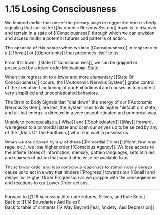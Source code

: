 # 1.15 Losing Consciousness 

We learned earlier that one of the primary ways to trigger the brain to body signaling that calms the [[Autonomic Nervous System]] down is to discover and remain in a state of [[Consciousness]] through which we can envision and access multiple potential futures and patterns of action. 

The opposite of this occurs when we lose [[Consciousness]] in response to a [[Threat]] or [[Opportunity]] that presences itself to us. 

From this lower [[State Of Consciousness]], we can be gripped or possessed by a lower order Motivational State. 

When this regression to a lower and more elementary [[State Of Consciousness]] occurs, the [[Autonomic Nervous System]] grabs control of the executive functioning of our Embodiment and causes us to manifest very simplified and unsophisticated behaviors. 

The Brain to Body Signals that "dial down" the energy of our [[Autonomic Nervous System]] are lost, the System rises to its higher "default on" state, and all that energy is directed in a very unsophisticated and primordial way. 

Unable to conceptualize a [[Wise]] and [[Sophisticated]] [[Way]] forward, we regress to a primordial state and open our selves up to be seized by any of the [[Idols Of The Pantheon]] who lie in wait to possess us. 

When we are gripped by any of these [[Primordial Drives]] (flight, fear, war, rage, etc.), we lose higher order [[Conscious Agency]]. We lose access to the infinite stores of information, memory, pattern languages, sets of rules, and courses of action that would otherwise be available to us. 

These lower order and less conscious responses to stimuli nearly always cause us to act in a way that hinders [[Progress]] towards our [[Goal]] and delays our Higher Order Progression as we grapple with the consequences and reactions to our Lower Order actions. 

___

Forward to [[1.16 Accessing Alternate Futures, Selves, and Rule Sets]]      
Back to [[1.14 Boundaries And Rules]]      
Back to table of contents [[A Way Beyond Fear, Anxiety, And Depression]]    
